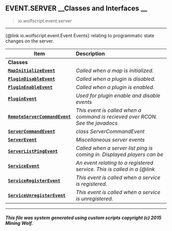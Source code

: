 ## EVENT.SERVER __Classes and Interfaces __

>io.wolfscript.event.server

---

{@link io.wolfscript.event.Event Events} relating to programmatic state changes on the server.

Item | Description   
--- | :--- 
__Classes__|
__[`MapInitializeEvent`](MapInitializeEvent.md)__ | _Called when a map is initialized._ 
__[`PluginDisableEvent`](PluginDisableEvent.md)__ | _Called when a plugin is disabled._ 
__[`PluginEnableEvent`](PluginEnableEvent.md)__ | _Called when a plugin is enabled._ 
__[`PluginEvent`](PluginEvent.md)__ | _Used for plugin enable and disable events_ 
__[`RemoteServerCommandEvent`](RemoteServerCommandEvent.md)__ | _This event is called when a command is recieved over RCON. See the javadocs_ 
__[`ServerCommandEvent`](ServerCommandEvent.md)__ | _class ServerCommandEvent_ 
__[`ServerEvent`](ServerEvent.md)__ | _Miscellaneous server events_ 
__[`ServerListPingEvent`](ServerListPingEvent.md)__ | _Called when a server list ping is coming in. Displayed players can be_ 
__[`ServiceEvent`](ServiceEvent.md)__ | _An event relating to a registered service. This is called in a {@link_ 
__[`ServiceRegisterEvent`](ServiceRegisterEvent.md)__ | _This event is called when a service is registered._ 
__[`ServiceUnregisterEvent`](ServiceUnregisterEvent.md)__ | _This event is called when a service is unregistered._ 



---



##### This file was system generated using custom scripts copyright (c) 2015 Mining Wolf.
	

